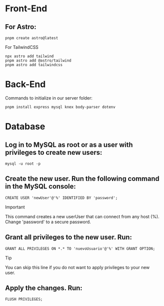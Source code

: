# Front-End

## For Astro:
```
pnpm create astro@latest
```

For TailwindCSS
```
npx astro add tailwind
pnpm astro add @astro/tailwind
pnpm astro add tailwindcss
```

# Back-End

Commands to initialize in our server folder:
```
pnpm install express mysql knex body-parser dotenv
```

# Database

## Log in to MySQL as root or as a user with privileges to create new users:
```
mysql -u root -p
```

## Create the new user. Run the following command in the MySQL console:
```
CREATE USER 'newUser'@'%' IDENTIFIED BY 'password';
```
> [!IMPORTANT]
> This command creates a new userUser that can connect from any host (%). Change 'password' to a secure password.

## Grant all privileges to the new user. Run:
```
GRANT ALL PRIVILEGES ON *.* TO 'nuevoUsuario'@'%' WITH GRANT OPTION;
```
> [!TIP]
> You can skip this line if you do not want to apply privileges to your new user.

## Apply the changes. Run:
```
FLUSH PRIVILEGES;
```
